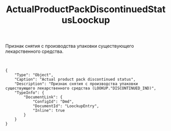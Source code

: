 ﻿---
layout: default
title: ActualProductPackDiscontinuedStatusLoockup
position: 1
categories: 
tags: 
---

Признак снятия с производства упаковки существующего лекарственного средства.

 

```
{
	"Type": "Object",
	"Caption": "Actual product pack discontinued status",
	"Description": "Признак снятия с производства упаковки существующего лекарственного средства (LOOKUP."DISCONTINUED_IND)",
	"TypeInfo": {
		"DocumentLink": {
			"ConfigId": "Dmd",
			"DocumentId": "LoockupEntry",
			"Inline": true
		}
	}
}
```

 

 

